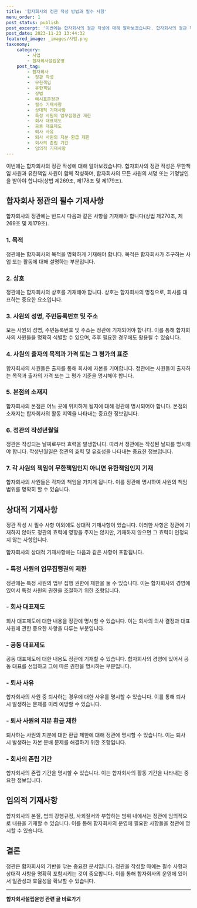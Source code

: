 ```yaml
---
title: '합자회사의 정관 작성 방법과 필수 사항'
menu_order: 1
post_status: publish
post_excerpt: '이번에는 합자회사의 정관 작성에 대해 알아보겠습니다. 합자회사의 정관 작성은 무한책임 사원과 유한책임 사원이 함께 작성하며, 합자회사의 모든 사원의 서명 또는 기명날인을 받아야 합니다 상법 제269조, 제178조 및 제179조 .'
post_date: 2023-11-23 13:44:32
featured_image: _images/사업.png
taxonomy:
    category:
        - 사업
        - 합자회사설립운영
    post_tag:
        - 합자회사
        -  정관 작성
        -  무한책임
        -  유한책임
        -  상법
        -  예시표준정관
        -  필수 기재사항
        -  상대적 기재사항
        -  특정 사원의 업무집행권 제한
        -  회사 대표제도
        -  공동 대표제도
        -  퇴사 사유
        -  퇴사 사원의 지분 환급 제한
        -  회사의 존립 기간
        -  임의적 기재사항
---
```



이번에는 합자회사의 정관 작성에 대해 알아보겠습니다. 합자회사의 정관 작성은 무한책임 사원과 유한책임 사원이 함께 작성하며, 합자회사의 모든 사원의 서명 또는 기명날인을 받아야 합니다(상법 제269조, 제178조 및 제179조).

## 합자회사 정관의 필수 기재사항

합자회사의 정관에는 반드시 다음과 같은 사항을 기재해야 합니다(상법 제270조, 제269조 및 제179조).

### 1. 목적

정관에는 합자회사의 목적을 명확하게 기재해야 합니다. 목적은 합자회사가 추구하는 사업 또는 활동에 대해 설명하는 부분입니다.

### 2. 상호

정관에는 합자회사의 상호를 기재해야 합니다. 상호는 합자회사의 명칭으로, 회사를 대표하는 중요한 요소입니다.

### 3. 사원의 성명, 주민등록번호 및 주소

모든 사원의 성명, 주민등록번호 및 주소는 정관에 기재되어야 합니다. 이를 통해 합자회사의 사원들을 명확히 식별할 수 있으며, 추후 필요한 경우에도 활용될 수 있습니다.

### 4. 사원의 출자의 목적과 가격 또는 그 평가의 표준

합자회사의 사원들은 출자를 통해 회사에 자본을 기여합니다. 정관에는 사원들이 출자하는 목적과 출자의 가격 또는 그 평가 기준을 명시해야 합니다.

### 5. 본점의 소재지

합자회사의 본점은 어느 곳에 위치하게 될지에 대해 정관에 명시되어야 합니다. 본점의 소재지는 합자회사의 활동 지역을 나타내는 중요한 정보입니다.

### 6. 정관의 작성년월일

정관은 작성되는 날짜로부터 효력을 발생합니다. 따라서 정관에는 작성된 날짜를 명시해야 합니다. 작성년월일은 정관의 효력 및 유효성을 나타내는 중요한 정보입니다.

### 7. 각 사원의 책임이 무한책임인지 아니면 유한책임인지 기재

합자회사의 사원들은 각자의 책임을 가지게 됩니다. 이를 정관에 명시하여 사원의 책임 범위를 명확히 할 수 있습니다.

## 상대적 기재사항

정관 작성 시 필수 사항 이외에도 상대적 기재사항이 있습니다. 이러한 사항은 정관에 기재하지 않아도 정관의 효력에 영향을 주지는 않지만, 기재하지 않으면 그 효력이 인정되지 않는 사항입니다.

합자회사의 상대적 기재사항에는 다음과 같은 사항이 포함됩니다.

### - 특정 사원의 업무집행권의 제한

정관에는 특정 사원의 업무 집행 권한에 제한을 둘 수 있습니다. 이는 합자회사의 경영에 있어서 특정 사원의 권한을 조절하기 위한 조항입니다.

### - 회사 대표제도

회사 대표제도에 대한 내용을 정관에 명시할 수 있습니다. 이는 회사의 의사 결정과 대표 사원에 관한 중요한 사항을 다루는 부분입니다.

### - 공동 대표제도

공동 대표제도에 대한 내용도 정관에 기재할 수 있습니다. 합자회사의 경영에 있어서 공동 대표를 선임하고 그에 따른 권한을 명시하는 부분입니다.

### - 퇴사 사유

합자회사의 사원 중 퇴사하는 경우에 대한 사유를 명시할 수 있습니다. 이를 통해 퇴사 시 발생하는 문제를 미리 예방할 수 있습니다.

### - 퇴사 사원의 지분 환급 제한

퇴사하는 사원의 지분에 대한 환급 제한에 대해 정관에 명시할 수 있습니다. 이는 퇴사 시 발생하는 자본 분배 문제를 해결하기 위한 조항입니다.

### - 회사의 존립 기간

합자회사의 존립 기간을 명시할 수 있습니다. 이는 합자회사의 활동 기간을 나타내는 중요한 정보입니다.

## 임의적 기재사항

합자회사의 본질, 법의 강행규정, 사회질서와 부합하는 범위 내에서는 정관에 임의적으로 내용을 기재할 수 있습니다. 이를 통해 합자회사의 운영에 필요한 사항들을 정관에 명시할 수 있습니다.

## 결론

정관은 합자회사의 기반을 닦는 중요한 문서입니다. 정관을 작성할 때에는 필수 사항과 상대적 사항을 명확히 포함시키는 것이 중요합니다. 이를 통해 합자회사의 운영에 있어서 일관성과 효율성을 확보할 수 있습니다.
<!-- wp:separator -->
<hr class="wp-block-separator has-alpha-channel-opacity"/>
<!-- /wp:separator -->

<!-- wp:group {"backgroundColor":"base","layout":{"type":"constrained"}} -->
<div class="wp-block-group has-base-background-color has-background"><!-- wp:paragraph {"align":"center","fontSize":"medium"} -->
<p class="has-text-align-center has-large-font-size"><strong>합자회사설립운영 관련 글 바로가기</strong></p>
<!-- /wp:paragraph -->


<!-- wp:latest-posts
{"categories":[{"id":27402,"count":19,"description":"","link":"https://uknowlaw.com/category/%ed%95%a9%ec%9e%90%ed%9a%8c%ec%82%ac%ec%84%a4%eb%a6%bd%ec%9a%b4%ec%98%81/","name":"합자회사설립운영","slug":"합자회사설립운영","taxonomy":"category","parent":0,"meta":[],"_links":{"self":[{"href":"https://uknowlaw.com/wp-json/wp/v2/categories/27402"}],"collection":[{"href":"https://uknowlaw.com/wp-json/wp/v2/categories"}],"about":[{"href":"https://uknowlaw.com/wp-json/wp/v2/taxonomies/category"}],"wp:post_type":[{"href":"https://uknowlaw.com/wp-json/wp/v2/posts?categories=27402"}],"curies":[{"name":"wp","href":"https://api.w.org/{rel}","templated":true}]}}],"postsToShow":100,"excerptLength":28,"postLayout":"grid","columns":2,"featuredImageAlign":"left","featuredImageSizeSlug":"large","fontSize":"small"} /--></div>
<!-- /wp:group -->